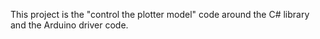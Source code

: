 This project is the "control the plotter model" code around the C# library and the Arduino driver code.
